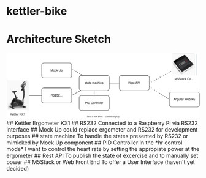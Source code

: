 # kettler-bike
# Architecture Sketch
<img src="./kettler.drawio.svg">
## Kettler Ergometer KX1
## RS232 
Connected to a Raspberry Pi via RS232 Interface
## Mock Up 
could replace ergometer and RS232 for development purposes
## state machine
To handle the states presented by RS232 or mimicked by Mock Up component
## PID Controller
In the *hr control mode* I  want to control the heart rate by setting the appropiate power at the ergometer
## Rest API
To publish  the state of excercise and to manually set power
## M5Stack or Web Front End
To offer a User Interface (haven't yet decided)
